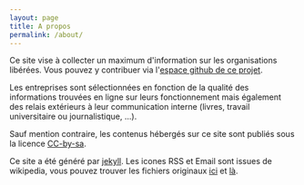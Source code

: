 ```yaml
---
layout: page
title: A propos
permalink: /about/
---
```


Ce site vise à collecter un maximum d'information sur les organisations libérées. Vous pouvez y contribuer via l'<a href="http://github.com/organisationsliberees">espace github de ce projet</a>.

Les entreprises sont sélectionnées en fonction de la qualité des informations trouvées en ligne sur leurs fonctionnement mais également des relais extérieurs à leur communication interne (livres, travail universitaire ou journalistique, ...).

Sauf mention contraire, les contenus hébergés sur ce site sont publiés sous la licence <a href="">CC-by-sa</a>.

Ce site a été généré par [jekyll](https://github.com/jekyll/jekyll). Les icones RSS et Email sont issues de wikipedia, vous pouvez trouver les fichiers originaux [ici](https://en.wikipedia.org/wiki/File:Feed-icon.svg) et [là](https://commons.wikimedia.org/wiki/File:Mail-closed.svg?uselang=fr).

